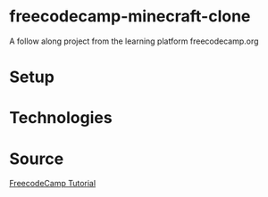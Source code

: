 # freecodecamp-minecraft-clone
A follow along project from the learning platform freecodecamp.org

# Setup

# Technologies


# Source
[FreecodeCamp Tutorial](https://www.youtube.com/watch?v=qpOZup_3P_A)
